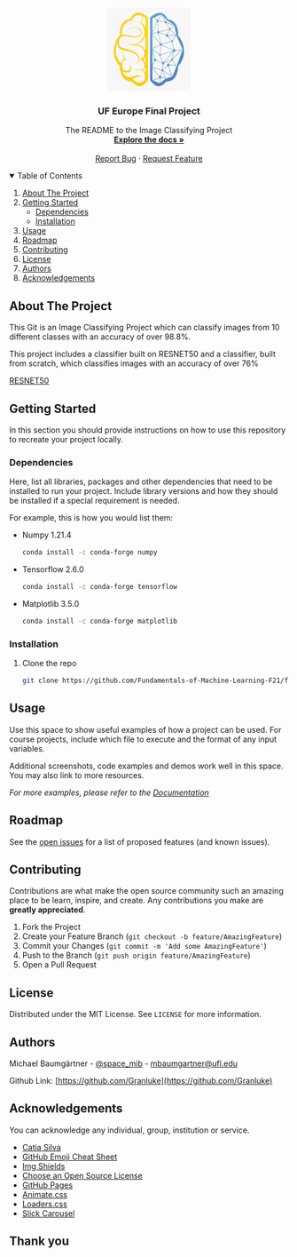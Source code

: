 <!-- PROJECT LOGO -->
<br />
<p align="center">
  <a href="https://github.com/Fundamentals-of-Machine-Learning-F21/final-project---code-report-uf-europe">
    <img src="images/uf_europe_logo.png" alt="Logo" width="150" height="150">
  </a>

  <h3 align="center">UF Europe Final Project</h3>

  <p align="center">
    The README to the Image Classifying Project
    <br />
    <a href="https://github.com/Fundamentals-of-Machine-Learning-F21/final-project---code-report-uf-europe/Report UF Europe.doc"><strong>Explore the docs »</strong></a>
    <br />
    <br />
    <a href="https://github.com/Fundamentals-of-Machine-Learning-F21/final-project---code-report-uf-europe/issues">Report Bug</a>
    ·
    <a href="https://github.com/Fundamentals-of-Machine-Learning-F21/final-project---code-report-uf-europe/issues">Request Feature</a>
  </p>
</p>



<!-- TABLE OF CONTENTS -->
<details open="open">
  <summary>Table of Contents</summary>
  <ol>
    <li>
      <a href="#about-the-project">About The Project</a>
    </li>
    <li>
      <a href="#getting-started">Getting Started</a>
      <ul>
        <li><a href="#dependencies">Dependencies</a></li>
        <li><a href="#installation">Installation</a></li>
      </ul>
    </li>
    <li><a href="#usage">Usage</a></li>
    <li><a href="#roadmap">Roadmap</a></li>
    <li><a href="#contributing">Contributing</a></li>
    <li><a href="#license">License</a></li>
    <li><a href="#authors">Authors</a></li>
    <li><a href="#acknowledgements">Acknowledgements</a></li>
  </ol>
</details>



<!-- ABOUT THE PROJECT -->
## About The Project

This Git is an Image Classifying Project which can classify images from 10 different classes with an accuracy of over 98.8%.

This project includes a classifier built on RESNET50 and a classifier, built from scratch, which classifies images with an accuracy of over 76%

[RESNET50](https://arxiv.org/pdf/1512.03385v1.pdf)

<!-- GETTING STARTED -->
## Getting Started

In this section you should provide instructions on how to use this repository to recreate your project locally.

### Dependencies

Here, list all libraries, packages and other dependencies that need to be installed to run your project. Include library versions and how they should be installed if a special requirement is needed.

For example, this is how you would list them:
* Numpy 1.21.4
  ```sh
  conda install -c conda-forge numpy
  ```
* Tensorflow 2.6.0
  ```sh
  conda install -c conda-forge tensorflow
  ```
* Matplotlib 3.5.0
  ```sh
  conda install -c conda-forge matplotlib
  ```

### Installation

1. Clone the repo
   ```sh
   git clone https://github.com/Fundamentals-of-Machine-Learning-F21/final-project---code-report-uf-europe
   ```

<!-- USAGE EXAMPLES -->
## Usage

Use this space to show useful examples of how a project can be used. For course projects, include which file to execute and the format of any input variables.

Additional screenshots, code examples and demos work well in this space. You may also link to more resources.

_For more examples, please refer to the [Documentation](https://example.com)_

<!-- ROADMAP -->
## Roadmap

See the [open issues](https://github.com/Fundamentals-of-Machine-Learning-F21/final-project---code-report-uf-europe/issues) for a list of proposed features (and known issues).

<!-- CONTRIBUTING -->
## Contributing

Contributions are what make the open source community such an amazing place to be learn, inspire, and create. Any contributions you make are **greatly appreciated**.

1. Fork the Project
2. Create your Feature Branch (`git checkout -b feature/AmazingFeature`)
3. Commit your Changes (`git commit -m 'Add some AmazingFeature'`)
4. Push to the Branch (`git push origin feature/AmazingFeature`)
5. Open a Pull Request


<!-- LICENSE -->
## License

Distributed under the MIT License. See `LICENSE` for more information.


<!-- Authors -->
## Authors

Michael Baumgärtner - [@space_mib](https://twitter.com/space_mib) - mbaumgartner@ufl.edu

Github Link: [https://github.com/Granluke](https://github.com/Granluke)


<!-- ACKNOWLEDGEMENTS -->
## Acknowledgements

You can acknowledge any individual, group, institution or service.
* [Catia Silva](https://faculty.eng.ufl.edu/catia-silva/)
* [GitHub Emoji Cheat Sheet](https://www.webpagefx.com/tools/emoji-cheat-sheet)
* [Img Shields](https://shields.io)
* [Choose an Open Source License](https://choosealicense.com)
* [GitHub Pages](https://pages.github.com)
* [Animate.css](https://daneden.github.io/animate.css)
* [Loaders.css](https://connoratherton.com/loaders)
* [Slick Carousel](https://kenwheeler.github.io/slick)

## Thank you
